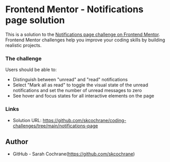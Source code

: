 # Frontend Mentor - Notifications page solution

This is a solution to the [Notifications page challenge on Frontend Mentor](https://www.frontendmentor.io/challenges/notifications-page-DqK5QAmKbC). Frontend Mentor challenges help you improve your coding skills by building realistic projects.

### The challenge

Users should be able to:

- Distinguish between "unread" and "read" notifications
- Select "Mark all as read" to toggle the visual state of the unread notifications and set the number of unread messages to zero
- See hover and focus states for all interactive elements on the page

### Links

- Solution URL: https://github.com/skcochrane/coding-challenges/tree/main/notifications-page

## Author

- GitHub - Sarah Cochrane(https://github.com/skcochrane)
